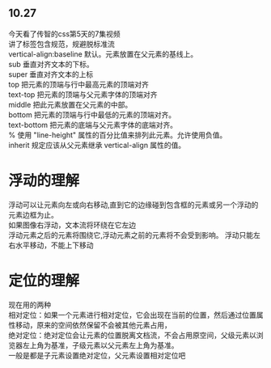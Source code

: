 ## 10.27 ##
今天看了传智的css第5天的7集视频
<br/>
讲了标签包含规范，规避脱标准流<br/>
vertical-align:baseline	默认。元素放置在父元素的基线上。<br/>
sub	垂直对齐文本的下标。<br/>
super	垂直对齐文本的上标<br/>
top	把元素的顶端与行中最高元素的顶端对齐<br/>
text-top	把元素的顶端与父元素字体的顶端对齐<br/>
middle	把此元素放置在父元素的中部。<br/>
bottom	把元素的顶端与行中最低的元素的顶端对齐。<br/>
text-bottom	把元素的底端与父元素字体的底端对齐。<br/>
%	使用 "line-height" 属性的百分比值来排列此元素。允许使用负值。<br/>
inherit	规定应该从父元素继承 vertical-align 属性的值。<br/>  
# 浮动的理解 #
浮动可以让元素向左或向右移动,直到它的边缘碰到包含框的元素或另一个浮动的元素边框为止。<br/>
如果图像右浮动，文本流将环绕在它左边<br/>
浮动元素之后的元素将围绕它,浮动元素之前的元素将不会受到影响。
浮动只能左右水平移动，不能上下移动<br/>
# 定位的理解 #
现在用的两种<br/>
相对定位：如果一个元素进行相对定位，它会出现在当前的位置，然后通过位置属性移动，原来的空间依然保留不会被其他元素占用， <br/>
绝对定位：绝对定位会让元素的位置脱离文档流，不会占用原空间，父级元素以浏览器左上角为基准，子级元素以父元素左上角为基准。<br/>
一般是都是子元素设置绝对定位，父元素设置相对定位吧


